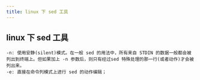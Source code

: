 ```yaml
---
title: linux 下 sed 工具
---
```


## linux 下 sed 工具

```
-n: 使用安静(silent)模式。在一般 sed 的用法中，所有来自 STDIN 的数据一般都会被列出到终端上。但如果加上 -n 参数后，则只有经过sed 特殊处理的那一行(或者动作)才会被列出来。
-e: 直接在命令列模式上进行 sed 的动作编辑；

```

